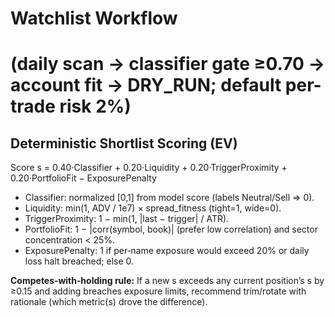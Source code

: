 # Watchlist Workflow
# (daily scan → classifier gate ≥0.70 → account fit → DRY_RUN; default per-trade risk 2%)
## Deterministic Shortlist Scoring (EV)
Score s = 0.40·Classifier + 0.20·Liquidity + 0.20·TriggerProximity + 0.20·PortfolioFit − ExposurePenalty

- Classifier: normalized [0,1] from model score (labels Neutral/Sell => 0).
- Liquidity: min(1, ADV / 1e7) × spread_fitness (tight=1, wide=0).
- TriggerProximity: 1 − min(1, |last − trigger| / ATR).
- PortfolioFit: 1 − |corr(symbol, book)| (prefer low correlation) and sector concentration < 25%.
- ExposurePenalty: 1 if per‑name exposure would exceed 20% or daily loss halt breached; else 0.

**Competes‑with‑holding rule:** If a new s exceeds any current position’s s by ≥0.15 and adding breaches exposure limits, recommend trim/rotate with rationale (which metric(s) drove the difference).

